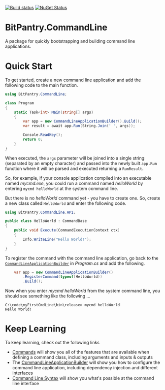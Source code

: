 
[![Build status](https://ci.appveyor.com/api/projects/status/wia0j85pfiwu68rc?svg=true)](https://ci.appveyor.com/project/bitpantry/bitpantry-commandline) [![NuGet Status](https://img.shields.io/nuget/v/bitpantry.commandline)](https://www.nuget.org/packages/BitPantry.CommandLine)

# BitPantry.CommandLine
A package for quickly bootstrapping and building command line applications.

# Quick Start
To get started, create a new command line application and add the following code to the main function.

```cs
using BitPantry.CommandLine;

class Program
{
    static Task<int> Main(string[] args)
    {
        var app = new CommandLineApplicationBuilder().Build();
        var result = await app.Run(String.Join(' ', args));

        Console.ReadKey();
        return 0;
    }
}
```

When executed, the ```args``` parameter will be joined into a single string (separated by an empty character) and passed into the newly built ```app.Run``` function where it will be parsed and executed returning a ```RunResult```. 

So, for example, if your console application compiled into an executable named *mycmd.exe*, you could run a command named *helloWorld* by entering ```mycmd helloWorld``` at the system command line.

But there is no *helloWorld* command yet - you have to create one. So, create a new class called ```HelloWorld``` and enter the following code.

```cs
using BitPantry.CommandLine.API;

public class HelloWorld : CommandBase
{
    public void Execute(CommandExecutionContext ctx)
    {
        Info.WriteLine("Hello World!");
    }
}
```

To register the command with the command line application, go back to the [```CommandLineApplicationBuilder```](commandLineApplicationBuilder.md) in *Program.cs* and add the following.

```cs
    var app = new CommandLineApplicationBuilder()
        .RegisterCommand(typeof(HelloWorld))
        .Build();
```

Now when you enter *mycmd helloWorld* from the system command line, you should see something like the following ...

```
C:\code\myFirstCmdLine\bin\release> mycmd helloWorld
Hello World! 
```
# Keep Learning
To keep learning, check out the following links

- [Commands](Commands.md) will show you all of the features that are available when defining a command class, including arguments and inputs & outputs
- The [CommandLineApplicationBuilder](CommandLineApplicationBuilder.md) will show you how to configure the command line application, including dependency injection and different interfaces
- [Command Line Syntax](CommandSyntax.md) will show you what's possible at the command line interface


